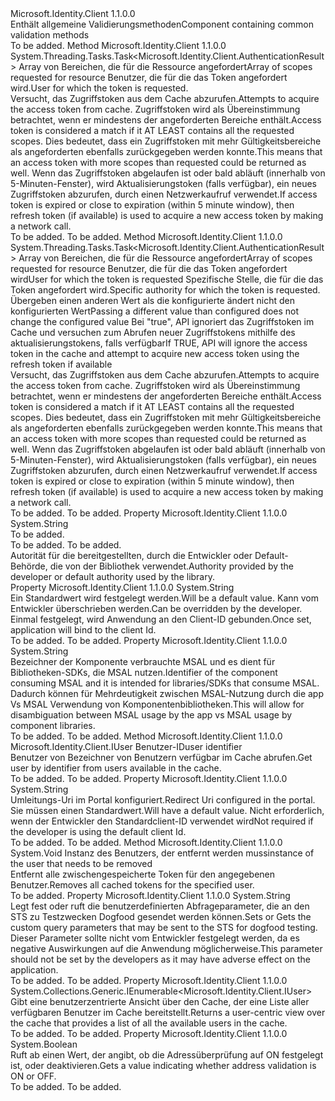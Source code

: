 <Type Name="IClientApplicationBase" FullName="Microsoft.Identity.Client.IClientApplicationBase">
  <TypeSignature Language="C#" Value="public interface IClientApplicationBase" />
  <TypeSignature Language="ILAsm" Value=".class public interface auto ansi abstract IClientApplicationBase" />
  <TypeSignature Language="DocId" Value="T:Microsoft.Identity.Client.IClientApplicationBase" />
  <TypeSignature Language="VB.NET" Value="Public Interface IClientApplicationBase" />
  <TypeSignature Language="F#" Value="type IClientApplicationBase = interface" />
  <AssemblyInfo>
    <AssemblyName>Microsoft.Identity.Client</AssemblyName>
    <AssemblyVersion>1.1.0.0</AssemblyVersion>
  </AssemblyInfo>
  <Interfaces />
  <Docs>
    <summary>
            <span data-ttu-id="cdf4d-101">Enthält allgemeine Validierungsmethoden</span><span class="sxs-lookup"><span data-stu-id="cdf4d-101">Component containing common validation methods</span></span>
            </summary>
    <remarks>To be added.</remarks>
  </Docs>
  <Members>
    <Member MemberName="AcquireTokenSilentAsync">
      <MemberSignature Language="C#" Value="public System.Threading.Tasks.Task&lt;Microsoft.Identity.Client.AuthenticationResult&gt; AcquireTokenSilentAsync (System.Collections.Generic.IEnumerable&lt;string&gt; scopes, Microsoft.Identity.Client.IUser user);" />
      <MemberSignature Language="ILAsm" Value=".method public hidebysig newslot virtual instance class System.Threading.Tasks.Task`1&lt;class Microsoft.Identity.Client.AuthenticationResult&gt; AcquireTokenSilentAsync(class System.Collections.Generic.IEnumerable`1&lt;string&gt; scopes, class Microsoft.Identity.Client.IUser user) cil managed" />
      <MemberSignature Language="DocId" Value="M:Microsoft.Identity.Client.IClientApplicationBase.AcquireTokenSilentAsync(System.Collections.Generic.IEnumerable{System.String},Microsoft.Identity.Client.IUser)" />
      <MemberSignature Language="VB.NET" Value="Public Function AcquireTokenSilentAsync (scopes As IEnumerable(Of String), user As IUser) As Task(Of AuthenticationResult)" />
      <MemberSignature Language="F#" Value="abstract member AcquireTokenSilentAsync : seq&lt;string&gt; * Microsoft.Identity.Client.IUser -&gt; System.Threading.Tasks.Task&lt;Microsoft.Identity.Client.AuthenticationResult&gt;" Usage="iClientApplicationBase.AcquireTokenSilentAsync (scopes, user)" />
      <MemberType>Method</MemberType>
      <AssemblyInfo>
        <AssemblyName>Microsoft.Identity.Client</AssemblyName>
        <AssemblyVersion>1.1.0.0</AssemblyVersion>
      </AssemblyInfo>
      <ReturnValue>
        <ReturnType>System.Threading.Tasks.Task&lt;Microsoft.Identity.Client.AuthenticationResult&gt;</ReturnType>
      </ReturnValue>
      <Parameters>
        <Parameter Name="scopes" Type="System.Collections.Generic.IEnumerable&lt;System.String&gt;" />
        <Parameter Name="user" Type="Microsoft.Identity.Client.IUser" />
      </Parameters>
      <Docs>
        <param name="scopes"><span data-ttu-id="cdf4d-102">Array von Bereichen, die für die Ressource angefordert</span><span class="sxs-lookup"><span data-stu-id="cdf4d-102">Array of scopes requested for resource</span></span></param>
        <param name="user"><span data-ttu-id="cdf4d-103">Benutzer, die für die das Token angefordert wird.</span><span class="sxs-lookup"><span data-stu-id="cdf4d-103">User for which the token is requested.</span></span> <see cref="T:Microsoft.Identity.Client.IUser" /></param>
        <summary>
            <span data-ttu-id="cdf4d-104">Versucht, das Zugriffstoken aus dem Cache abzurufen.</span><span class="sxs-lookup"><span data-stu-id="cdf4d-104">Attempts to acquire the access token from cache.</span></span> <span data-ttu-id="cdf4d-105">Zugriffstoken wird als Übereinstimmung betrachtet, wenn er mindestens der angeforderten Bereiche enthält.</span><span class="sxs-lookup"><span data-stu-id="cdf4d-105">Access token is considered a match if it AT LEAST contains all the requested scopes.</span></span>
            <span data-ttu-id="cdf4d-106">Dies bedeutet, dass ein Zugriffstoken mit mehr Gültigkeitsbereiche als angeforderten ebenfalls zurückgegeben werden konnte.</span><span class="sxs-lookup"><span data-stu-id="cdf4d-106">This means that an access token with more scopes than requested could be returned as well.</span></span> <span data-ttu-id="cdf4d-107">Wenn das Zugriffstoken abgelaufen ist oder bald abläuft (innerhalb von 5-Minuten-Fenster), wird Aktualisierungstoken (falls verfügbar), ein neues Zugriffstoken abzurufen, durch einen Netzwerkaufruf verwendet.</span><span class="sxs-lookup"><span data-stu-id="cdf4d-107">If access token is expired or close to expiration (within 5 minute window), then refresh token (if available) is used to acquire a new access token by making a network call.</span></span>
            </summary>
        <returns>To be added.</returns>
        <remarks>To be added.</remarks>
      </Docs>
    </Member>
    <Member MemberName="AcquireTokenSilentAsync">
      <MemberSignature Language="C#" Value="public System.Threading.Tasks.Task&lt;Microsoft.Identity.Client.AuthenticationResult&gt; AcquireTokenSilentAsync (System.Collections.Generic.IEnumerable&lt;string&gt; scopes, Microsoft.Identity.Client.IUser user, string authority, bool forceRefresh);" />
      <MemberSignature Language="ILAsm" Value=".method public hidebysig newslot virtual instance class System.Threading.Tasks.Task`1&lt;class Microsoft.Identity.Client.AuthenticationResult&gt; AcquireTokenSilentAsync(class System.Collections.Generic.IEnumerable`1&lt;string&gt; scopes, class Microsoft.Identity.Client.IUser user, string authority, bool forceRefresh) cil managed" />
      <MemberSignature Language="DocId" Value="M:Microsoft.Identity.Client.IClientApplicationBase.AcquireTokenSilentAsync(System.Collections.Generic.IEnumerable{System.String},Microsoft.Identity.Client.IUser,System.String,System.Boolean)" />
      <MemberSignature Language="VB.NET" Value="Public Function AcquireTokenSilentAsync (scopes As IEnumerable(Of String), user As IUser, authority As String, forceRefresh As Boolean) As Task(Of AuthenticationResult)" />
      <MemberSignature Language="F#" Value="abstract member AcquireTokenSilentAsync : seq&lt;string&gt; * Microsoft.Identity.Client.IUser * string * bool -&gt; System.Threading.Tasks.Task&lt;Microsoft.Identity.Client.AuthenticationResult&gt;" Usage="iClientApplicationBase.AcquireTokenSilentAsync (scopes, user, authority, forceRefresh)" />
      <MemberType>Method</MemberType>
      <AssemblyInfo>
        <AssemblyName>Microsoft.Identity.Client</AssemblyName>
        <AssemblyVersion>1.1.0.0</AssemblyVersion>
      </AssemblyInfo>
      <ReturnValue>
        <ReturnType>System.Threading.Tasks.Task&lt;Microsoft.Identity.Client.AuthenticationResult&gt;</ReturnType>
      </ReturnValue>
      <Parameters>
        <Parameter Name="scopes" Type="System.Collections.Generic.IEnumerable&lt;System.String&gt;" />
        <Parameter Name="user" Type="Microsoft.Identity.Client.IUser" />
        <Parameter Name="authority" Type="System.String" />
        <Parameter Name="forceRefresh" Type="System.Boolean" />
      </Parameters>
      <Docs>
        <param name="scopes"><span data-ttu-id="cdf4d-108">Array von Bereichen, die für die Ressource angefordert</span><span class="sxs-lookup"><span data-stu-id="cdf4d-108">Array of scopes requested for resource</span></span></param>
        <param name="user"><span data-ttu-id="cdf4d-109">Benutzer, die für die das Token angefordert wird<see cref="T:Microsoft.Identity.Client.IUser" /></span><span class="sxs-lookup"><span data-stu-id="cdf4d-109">User for which the token is requested <see cref="T:Microsoft.Identity.Client.IUser" /></span></span></param>
        <param name="authority"><span data-ttu-id="cdf4d-110">Spezifische Stelle, die für die das Token angefordert wird.</span><span class="sxs-lookup"><span data-stu-id="cdf4d-110">Specific authority for which the token is requested.</span></span> <span data-ttu-id="cdf4d-111">Übergeben einen anderen Wert als die konfigurierte ändert nicht den konfigurierten Wert</span><span class="sxs-lookup"><span data-stu-id="cdf4d-111">Passing a different value than configured does not change the configured value</span></span></param>
        <param name="forceRefresh"><span data-ttu-id="cdf4d-112">Bei "true", API ignoriert das Zugriffstoken im Cache und versuchen zum Abrufen neuer Zugriffstokens mithilfe des aktualisierungstokens, falls verfügbar</span><span class="sxs-lookup"><span data-stu-id="cdf4d-112">If TRUE, API will ignore the access token in the cache and attempt to acquire new access token using the refresh token if available</span></span></param>
        <summary>
            <span data-ttu-id="cdf4d-113">Versucht, das Zugriffstoken aus dem Cache abzurufen.</span><span class="sxs-lookup"><span data-stu-id="cdf4d-113">Attempts to acquire the access token from cache.</span></span> <span data-ttu-id="cdf4d-114">Zugriffstoken wird als Übereinstimmung betrachtet, wenn er mindestens der angeforderten Bereiche enthält.</span><span class="sxs-lookup"><span data-stu-id="cdf4d-114">Access token is considered a match if it AT LEAST contains all the requested scopes.</span></span>
            <span data-ttu-id="cdf4d-115">Dies bedeutet, dass ein Zugriffstoken mit mehr Gültigkeitsbereiche als angeforderten ebenfalls zurückgegeben werden konnte.</span><span class="sxs-lookup"><span data-stu-id="cdf4d-115">This means that an access token with more scopes than requested could be returned as well.</span></span> <span data-ttu-id="cdf4d-116">Wenn das Zugriffstoken abgelaufen ist oder bald abläuft (innerhalb von 5-Minuten-Fenster), wird Aktualisierungstoken (falls verfügbar), ein neues Zugriffstoken abzurufen, durch einen Netzwerkaufruf verwendet.</span><span class="sxs-lookup"><span data-stu-id="cdf4d-116">If access token is expired or close to expiration (within 5 minute window), then refresh token (if available) is used to acquire a new access token by making a network call.</span></span>
            </summary>
        <returns>To be added.</returns>
        <remarks>To be added.</remarks>
      </Docs>
    </Member>
    <Member MemberName="Authority">
      <MemberSignature Language="C#" Value="public string Authority { get; }" />
      <MemberSignature Language="ILAsm" Value=".property instance string Authority" />
      <MemberSignature Language="DocId" Value="P:Microsoft.Identity.Client.IClientApplicationBase.Authority" />
      <MemberSignature Language="VB.NET" Value="Public ReadOnly Property Authority As String" />
      <MemberSignature Language="F#" Value="member this.Authority : string" Usage="Microsoft.Identity.Client.IClientApplicationBase.Authority" />
      <MemberType>Property</MemberType>
      <AssemblyInfo>
        <AssemblyName>Microsoft.Identity.Client</AssemblyName>
        <AssemblyVersion>1.1.0.0</AssemblyVersion>
      </AssemblyInfo>
      <ReturnValue>
        <ReturnType>System.String</ReturnType>
      </ReturnValue>
      <Docs>
        <summary>To be added.</summary>
        <value>To be added.</value>
        <remarks>To be added.</remarks>
        <Summary>
            <span data-ttu-id="cdf4d-117">Autorität für die bereitgestellten, durch die Entwickler oder Default-Behörde, die von der Bibliothek verwendet.</span><span class="sxs-lookup"><span data-stu-id="cdf4d-117">Authority provided by the developer or default authority used by the library.</span></span>
            </Summary>
      </Docs>
    </Member>
    <Member MemberName="ClientId">
      <MemberSignature Language="C#" Value="public string ClientId { get; }" />
      <MemberSignature Language="ILAsm" Value=".property instance string ClientId" />
      <MemberSignature Language="DocId" Value="P:Microsoft.Identity.Client.IClientApplicationBase.ClientId" />
      <MemberSignature Language="VB.NET" Value="Public ReadOnly Property ClientId As String" />
      <MemberSignature Language="F#" Value="member this.ClientId : string" Usage="Microsoft.Identity.Client.IClientApplicationBase.ClientId" />
      <MemberType>Property</MemberType>
      <AssemblyInfo>
        <AssemblyName>Microsoft.Identity.Client</AssemblyName>
        <AssemblyVersion>1.1.0.0</AssemblyVersion>
      </AssemblyInfo>
      <ReturnValue>
        <ReturnType>System.String</ReturnType>
      </ReturnValue>
      <Docs>
        <summary>
            <span data-ttu-id="cdf4d-118">Ein Standardwert wird festgelegt werden.</span><span class="sxs-lookup"><span data-stu-id="cdf4d-118">Will be a default value.</span></span> <span data-ttu-id="cdf4d-119">Kann vom Entwickler überschrieben werden.</span><span class="sxs-lookup"><span data-stu-id="cdf4d-119">Can be overridden by the developer.</span></span> <span data-ttu-id="cdf4d-120">Einmal festgelegt, wird Anwendung an den Client-ID gebunden.</span><span class="sxs-lookup"><span data-stu-id="cdf4d-120">Once set, application will bind to the client Id.</span></span>
            </summary>
        <value>To be added.</value>
        <remarks>To be added.</remarks>
      </Docs>
    </Member>
    <Member MemberName="Component">
      <MemberSignature Language="C#" Value="public string Component { get; set; }" />
      <MemberSignature Language="ILAsm" Value=".property instance string Component" />
      <MemberSignature Language="DocId" Value="P:Microsoft.Identity.Client.IClientApplicationBase.Component" />
      <MemberSignature Language="VB.NET" Value="Public Property Component As String" />
      <MemberSignature Language="F#" Value="member this.Component : string with get, set" Usage="Microsoft.Identity.Client.IClientApplicationBase.Component" />
      <MemberType>Property</MemberType>
      <AssemblyInfo>
        <AssemblyName>Microsoft.Identity.Client</AssemblyName>
        <AssemblyVersion>1.1.0.0</AssemblyVersion>
      </AssemblyInfo>
      <ReturnValue>
        <ReturnType>System.String</ReturnType>
      </ReturnValue>
      <Docs>
        <summary>
            <span data-ttu-id="cdf4d-121">Bezeichner der Komponente verbrauchte MSAL und es dient für Bibliotheken-SDKs, die MSAL nutzen.</span><span class="sxs-lookup"><span data-stu-id="cdf4d-121">Identifier of the component consuming MSAL and it is intended for libraries/SDKs that consume MSAL.</span></span> <span data-ttu-id="cdf4d-122">Dadurch können für Mehrdeutigkeit zwischen MSAL-Nutzung durch die app Vs MSAL Verwendung von Komponentenbibliotheken.</span><span class="sxs-lookup"><span data-stu-id="cdf4d-122">This will allow for disambiguation between MSAL usage by the app vs MSAL usage by component libraries.</span></span>
            </summary>
        <value>To be added.</value>
        <remarks>To be added.</remarks>
      </Docs>
    </Member>
    <Member MemberName="GetUser">
      <MemberSignature Language="C#" Value="public Microsoft.Identity.Client.IUser GetUser (string identifier);" />
      <MemberSignature Language="ILAsm" Value=".method public hidebysig newslot virtual instance class Microsoft.Identity.Client.IUser GetUser(string identifier) cil managed" />
      <MemberSignature Language="DocId" Value="M:Microsoft.Identity.Client.IClientApplicationBase.GetUser(System.String)" />
      <MemberSignature Language="VB.NET" Value="Public Function GetUser (identifier As String) As IUser" />
      <MemberSignature Language="F#" Value="abstract member GetUser : string -&gt; Microsoft.Identity.Client.IUser" Usage="iClientApplicationBase.GetUser identifier" />
      <MemberType>Method</MemberType>
      <AssemblyInfo>
        <AssemblyName>Microsoft.Identity.Client</AssemblyName>
        <AssemblyVersion>1.1.0.0</AssemblyVersion>
      </AssemblyInfo>
      <ReturnValue>
        <ReturnType>Microsoft.Identity.Client.IUser</ReturnType>
      </ReturnValue>
      <Parameters>
        <Parameter Name="identifier" Type="System.String" />
      </Parameters>
      <Docs>
        <param name="identifier"><span data-ttu-id="cdf4d-123">Benutzer-ID</span><span class="sxs-lookup"><span data-stu-id="cdf4d-123">user identifier</span></span></param>
        <summary>
            <span data-ttu-id="cdf4d-124">Benutzer von Bezeichner von Benutzern verfügbar im Cache abrufen.</span><span class="sxs-lookup"><span data-stu-id="cdf4d-124">Get user by identifier from users available in the cache.</span></span>
            </summary>
        <returns>To be added.</returns>
        <remarks>To be added.</remarks>
      </Docs>
    </Member>
    <Member MemberName="RedirectUri">
      <MemberSignature Language="C#" Value="public string RedirectUri { get; set; }" />
      <MemberSignature Language="ILAsm" Value=".property instance string RedirectUri" />
      <MemberSignature Language="DocId" Value="P:Microsoft.Identity.Client.IClientApplicationBase.RedirectUri" />
      <MemberSignature Language="VB.NET" Value="Public Property RedirectUri As String" />
      <MemberSignature Language="F#" Value="member this.RedirectUri : string with get, set" Usage="Microsoft.Identity.Client.IClientApplicationBase.RedirectUri" />
      <MemberType>Property</MemberType>
      <AssemblyInfo>
        <AssemblyName>Microsoft.Identity.Client</AssemblyName>
        <AssemblyVersion>1.1.0.0</AssemblyVersion>
      </AssemblyInfo>
      <ReturnValue>
        <ReturnType>System.String</ReturnType>
      </ReturnValue>
      <Docs>
        <summary>
            <span data-ttu-id="cdf4d-125">Umleitungs-Uri im Portal konfiguriert.</span><span class="sxs-lookup"><span data-stu-id="cdf4d-125">Redirect Uri configured in the portal.</span></span> <span data-ttu-id="cdf4d-126">Sie müssen einen Standardwert.</span><span class="sxs-lookup"><span data-stu-id="cdf4d-126">Will have a default value.</span></span> <span data-ttu-id="cdf4d-127">Nicht erforderlich, wenn der Entwickler den Standardclient-ID verwendet wird</span><span class="sxs-lookup"><span data-stu-id="cdf4d-127">Not required if the developer is using the default client Id.</span></span>
            </summary>
        <value>To be added.</value>
        <remarks>To be added.</remarks>
      </Docs>
    </Member>
    <Member MemberName="Remove">
      <MemberSignature Language="C#" Value="public void Remove (Microsoft.Identity.Client.IUser user);" />
      <MemberSignature Language="ILAsm" Value=".method public hidebysig newslot virtual instance void Remove(class Microsoft.Identity.Client.IUser user) cil managed" />
      <MemberSignature Language="DocId" Value="M:Microsoft.Identity.Client.IClientApplicationBase.Remove(Microsoft.Identity.Client.IUser)" />
      <MemberSignature Language="VB.NET" Value="Public Sub Remove (user As IUser)" />
      <MemberSignature Language="F#" Value="abstract member Remove : Microsoft.Identity.Client.IUser -&gt; unit" Usage="iClientApplicationBase.Remove user" />
      <MemberType>Method</MemberType>
      <AssemblyInfo>
        <AssemblyName>Microsoft.Identity.Client</AssemblyName>
        <AssemblyVersion>1.1.0.0</AssemblyVersion>
      </AssemblyInfo>
      <ReturnValue>
        <ReturnType>System.Void</ReturnType>
      </ReturnValue>
      <Parameters>
        <Parameter Name="user" Type="Microsoft.Identity.Client.IUser" />
      </Parameters>
      <Docs>
        <param name="user"><span data-ttu-id="cdf4d-128">Instanz des Benutzers, der entfernt werden muss</span><span class="sxs-lookup"><span data-stu-id="cdf4d-128">instance of the user that needs to be removed</span></span></param>
        <summary>
            <span data-ttu-id="cdf4d-129">Entfernt alle zwischengespeicherte Token für den angegebenen Benutzer.</span><span class="sxs-lookup"><span data-stu-id="cdf4d-129">Removes all cached tokens for the specified user.</span></span>
            </summary>
        <remarks>To be added.</remarks>
      </Docs>
    </Member>
    <Member MemberName="SliceParameters">
      <MemberSignature Language="C#" Value="public string SliceParameters { get; set; }" />
      <MemberSignature Language="ILAsm" Value=".property instance string SliceParameters" />
      <MemberSignature Language="DocId" Value="P:Microsoft.Identity.Client.IClientApplicationBase.SliceParameters" />
      <MemberSignature Language="VB.NET" Value="Public Property SliceParameters As String" />
      <MemberSignature Language="F#" Value="member this.SliceParameters : string with get, set" Usage="Microsoft.Identity.Client.IClientApplicationBase.SliceParameters" />
      <MemberType>Property</MemberType>
      <AssemblyInfo>
        <AssemblyName>Microsoft.Identity.Client</AssemblyName>
        <AssemblyVersion>1.1.0.0</AssemblyVersion>
      </AssemblyInfo>
      <ReturnValue>
        <ReturnType>System.String</ReturnType>
      </ReturnValue>
      <Docs>
        <summary>
            <span data-ttu-id="cdf4d-130">Legt fest oder ruft die benutzerdefinierten Abfrageparameter, die an den STS zu Testzwecken Dogfood gesendet werden können.</span><span class="sxs-lookup"><span data-stu-id="cdf4d-130">Sets or Gets the custom query parameters that may be sent to the STS for dogfood testing.</span></span> <span data-ttu-id="cdf4d-131">Dieser Parameter sollte nicht vom Entwickler festgelegt werden, da es negative Auswirkungen auf die Anwendung möglicherweise.</span><span class="sxs-lookup"><span data-stu-id="cdf4d-131">This parameter should not be set by the developers as it may have adverse effect on the application.</span></span>
            </summary>
        <value>To be added.</value>
        <remarks>To be added.</remarks>
      </Docs>
    </Member>
    <Member MemberName="Users">
      <MemberSignature Language="C#" Value="public System.Collections.Generic.IEnumerable&lt;Microsoft.Identity.Client.IUser&gt; Users { get; }" />
      <MemberSignature Language="ILAsm" Value=".property instance class System.Collections.Generic.IEnumerable`1&lt;class Microsoft.Identity.Client.IUser&gt; Users" />
      <MemberSignature Language="DocId" Value="P:Microsoft.Identity.Client.IClientApplicationBase.Users" />
      <MemberSignature Language="VB.NET" Value="Public ReadOnly Property Users As IEnumerable(Of IUser)" />
      <MemberSignature Language="F#" Value="member this.Users : seq&lt;Microsoft.Identity.Client.IUser&gt;" Usage="Microsoft.Identity.Client.IClientApplicationBase.Users" />
      <MemberType>Property</MemberType>
      <AssemblyInfo>
        <AssemblyName>Microsoft.Identity.Client</AssemblyName>
        <AssemblyVersion>1.1.0.0</AssemblyVersion>
      </AssemblyInfo>
      <ReturnValue>
        <ReturnType>System.Collections.Generic.IEnumerable&lt;Microsoft.Identity.Client.IUser&gt;</ReturnType>
      </ReturnValue>
      <Docs>
        <summary>
            <span data-ttu-id="cdf4d-132">Gibt eine benutzerzentrierte Ansicht über den Cache, der eine Liste aller verfügbaren Benutzer im Cache bereitstellt.</span><span class="sxs-lookup"><span data-stu-id="cdf4d-132">Returns a user-centric view over the cache that provides a list of all the available users in the cache.</span></span>
            </summary>
        <value>To be added.</value>
        <remarks>To be added.</remarks>
      </Docs>
    </Member>
    <Member MemberName="ValidateAuthority">
      <MemberSignature Language="C#" Value="public bool ValidateAuthority { get; }" />
      <MemberSignature Language="ILAsm" Value=".property instance bool ValidateAuthority" />
      <MemberSignature Language="DocId" Value="P:Microsoft.Identity.Client.IClientApplicationBase.ValidateAuthority" />
      <MemberSignature Language="VB.NET" Value="Public ReadOnly Property ValidateAuthority As Boolean" />
      <MemberSignature Language="F#" Value="member this.ValidateAuthority : bool" Usage="Microsoft.Identity.Client.IClientApplicationBase.ValidateAuthority" />
      <MemberType>Property</MemberType>
      <AssemblyInfo>
        <AssemblyName>Microsoft.Identity.Client</AssemblyName>
        <AssemblyVersion>1.1.0.0</AssemblyVersion>
      </AssemblyInfo>
      <ReturnValue>
        <ReturnType>System.Boolean</ReturnType>
      </ReturnValue>
      <Docs>
        <summary>
            <span data-ttu-id="cdf4d-133">Ruft ab einen Wert, der angibt, ob die Adressüberprüfung auf ON festgelegt ist, oder deaktivieren.</span><span class="sxs-lookup"><span data-stu-id="cdf4d-133">Gets a value indicating whether address validation is ON or OFF.</span></span>
            </summary>
        <value>To be added.</value>
        <remarks>To be added.</remarks>
      </Docs>
    </Member>
  </Members>
</Type>